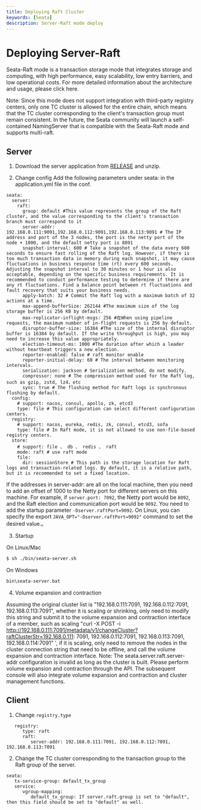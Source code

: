 ```yaml
---
title: Deploying Raft Cluster
keywords: [Seata]
description: Server-Raft mode deploy
---
```


# Deploying Server-Raft
Seata-Raft mode is a transaction storage mode that integrates storage and computing, with high performance, easy scalability, low entry barriers, and low operational costs. For more detailed information about the architecture and usage, please click here.

Note: Since this mode does not support integration with third-party registry centers, only one TC cluster is allowed for the entire chain, which means that the TC cluster corresponding to the client's transaction group must remain consistent. In the future, the Seata community will launch a self-contained NamingServer that is compatible with the Seata-Raft mode and supports multi-raft.

## Server
1. Download the server application from [RELEASE](https://github.com/apache/incubator-seata/releases) and unzip. 

2. Change config
Add the following parameters under seata: in the application.yml file in the conf.
```
seata:
  server:
    raft:
      group: default #This value represents the group of the Raft cluster, and the value corresponding to the client's transaction branch must correspond to it
      server-addr: 192.168.0.111:9091,192.168.0.112:9091,192.168.0.113:9091 # The IP address and port of the 3 nodes, the port is the netty port of the node + 1000, and the default netty port is 8091
      snapshot-interval: 600 # Take a snapshot of the data every 600 seconds to ensure fast rolling of the Raft log. However, if there is too much transaction data in memory during each snapshot, it may cause fluctuations in business response time (rt) every 600 seconds. Adjusting the snapshot interval to 30 minutes or 1 hour is also acceptable, depending on the specific business requirements. It is recommended to conduct performance testing to determine if there are any rt fluctuations. Find a balance point between rt fluctuations and fault recovery that suits your business needs.
      apply-batch: 32 # Commit the Raft log with a maximum batch of 32 actions at a time.
      max-append-bufferSize: 262144 #The maximum size of the log storage buffer is 256 KB by default.
      max-replicator-inflight-msgs: 256 #在When using pipeline requests, the maximum number of in-flight requests is 256 by default.
      disruptor-buffer-size: 16384 #The size of the internal disruptor buffer is 16384 by default. If the write throughput is high, you may need to increase this value appropriately.
      election-timeout-ms: 1000 #The duration after which a leader without heartbeat triggers a new election.
      reporter-enabled: false # raft monitor enable
      reporter-initial-delay: 60 # The interval between monitoring intervals.
      serialization: jackson # Serialization method, do not modify.
      compressor: none # The compression method used for the Raft log, such as gzip, zstd, lz4，etc
      sync: true # The flushing method for Raft logs is synchronous flushing by default.
  config:
    # support: nacos, consul, apollo, zk, etcd3
    type: file # This configuration can select different configuration centers.
  registry:
    # support: nacos, eureka, redis, zk, consul, etcd3, sofa
    type: file # In Raft mode, it is not allowed to use non-file-based registry centers.
  store:
    # support: file 、 db 、 redis 、 raft
    mode: raft # use raft mode
    file:
      dir: sessionStore # This path is the storage location for Raft logs and transaction-related logs. By default, it is a relative path, but it is recommended to set a fixed location.
```
If the addresses in server-addr: are all on the local machine, then you need to add an offset of 1000 to the Netty port for different servers on this machine. For example, if `server.port: 7092`, the Netty port would be `8092`, and the Raft election and communication port would be `9092`. You need to add the startup parameter `-Dserver.raftPort=9092`.
On Linux, you can specify the export `JAVA_OPT="-Dserver.raftPort=9092"` command to set the desired value.。

3. Startup

On Linux/Mac

```bash
$ sh ./bin/seata-server.sh
```

On Windows

```cmd
bin\seata-server.bat
```

4. Volume expansion and contraction

Assuming the original cluster list is "192.168.0.111:7091, 192.168.0.112:7091, 192.168.0.113:7091", whether it is scaling or shrinking, only need to modify this string and submit it to the volume expansion and contraction interface of a member, such as scaling "curl -X POST -i http://192.168.0.111:7091/metadata/v1/changeCluster?raftClusterStr=192.168.0.111: 7091, 192.168.0.112:7091, 192.168.0.113:7091, 192.168.0.114:7091" ', if it is scaling, only need to remove the nodes in the cluster connection string that need to be offline, and call the volume expansion and contraction interface.
Note: The seata.server.raft.server-addr configuration is invalid as long as the cluster is built. Please perform volume expansion and contraction through the API. The subsequent console will also integrate volume expansion and contraction and cluster management functions.

## Client

1. Change `registry.type`
```
   registry:
      type: raft
      raft:
         server-addr: 192.168.0.111:7091, 192.168.0.112:7091, 192.168.0.113:7091
```
2. Change the TC cluster corresponding to the transaction group to the Raft group of the server.
```
seata:
   tx-service-group: default_tx_group
   service:
      vgroup-mapping:
         default_tx_group: If server.raft.group is set to "default", then this field should be set to "default" as well.
```